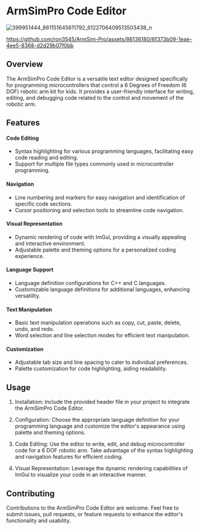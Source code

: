# ArmSimPro Code Editor


![399951444_861151645611792_6122706409513503438_n](https://github.com/ron3545/ArmSim-Pro/assets/86136180/45168ca1-a86b-49e3-b2a7-1a919a84e76b)




https://github.com/ron3545/ArmSim-Pro/assets/86136180/6f373b09-1eae-4ee5-8368-d2d29b07f0bb



## Overview
The ArmSimPro Code Editor is a versatile text editor designed specifically for programming microcontrollers that control a 6 Degrees of Freedom (6 DOF) robotic arm kit for kids. It provides a user-friendly interface for writing, editing, and debugging code related to the control and movement of the robotic arm.

## Features
#### Code Editing
- Syntax highlighting for various programming languages, facilitating easy code reading and editing.
- Support for multiple file types commonly used in microcontroller programming.

#### Navigation
- Line numbering and markers for easy navigation and identification of specific code sections.
- Cursor positioning and selection tools to streamline code navigation.

#### Visual Representation
- Dynamic rendering of code with ImGui, providing a visually appealing and interactive environment.
- Adjustable palette and theming options for a personalized coding experience.

#### Language Support
- Language definition configurations for C++ and C languages.
- Customizable language definitions for additional languages, enhancing versatility.

#### Text Manipulation
- Basic text manipulation operations such as copy, cut, paste, delete, undo, and redo.
- Word selection and line selection modes for efficient text manipulation.

#### Customization
- Adjustable tab size and line spacing to cater to individual preferences.
- Palette customization for code highlighting, aiding readability.

## Usage
1. Installation: Include the provided header file in your project to integrate the ArmSimPro Code Editor.

2. Configuration: Choose the appropriate language definition for your programming language and customize the editor's appearance using palette and theming options.

3. Code Editing: Use the editor to write, edit, and debug microcontroller code for a 6 DOF robotic arm. Take advantage of the syntax highlighting and navigation features for efficient coding.

4. Visual Representation: Leverage the dynamic rendering capabilities of ImGui to visualize your code in an interactive manner.

## Contributing
Contributions to the ArmSimPro Code Editor are welcome. Feel free to submit issues, pull requests, or feature requests to enhance the editor's functionality and usability.
